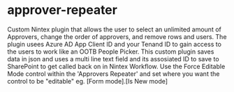 # approver-repeater
Custom Nintex plugin that allows the user to select an unlimited amount of Approvers, change the order of approvers, and remove rows and users.
The plugin usees Azure AD App Client ID and your Tenand ID to gain access to the users to work like an OOTB People Picker.
This custom plugin saves data in json and uses a multi line text field and its assosiated ID to save to SharePoint to get called back on in Nintex Workflow.
Use the Force Editable Mode control within the 'Approvers Repeater' and set where you want the control to be "editable" eg. [Form mode].[Is New mode]
